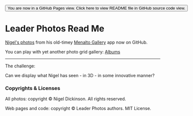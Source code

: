 <span style=display:none; >[You are now in GitHub source code view. Click here to view README file in GitHub Pages view]( https://leaderphotos.github.io/ "View file as a web page." ) </span>
<div><input type=button onclick=window.location.href='https://github.com/leaderphotos/leaderphotos.github.io';
value='You are now in a GitHub Pages view. Click here to view README file in GitHub source code view.' ></div>


Leader Photos Read Me
================================================================================

[Nigel's photos]( http://nigeldickinson.com/gallery/albums.php ) from his old-timey [Menalto Gallery]( http://galleryproject.org/ ) app now on GitHub.

<span style=display:none; >You can click on the `albums` icon just above and page through all of Nigel's snaps one by one - using GitHub's wonderful show-the-data capabilities.</span>

You can play with yet another photo grid gallery: [Albums]( https://leaderphotos.github.io/ )

***

The challenge:

Can we display what Nigel has seen - in 3D - in some innovative manner?


### Copyrights & Licenses

All photos: copyright &copy; Nigel Dickinson. All rights reserved.

Web pages and code: copyright &copy; Leader Photos authors. MIT License.

